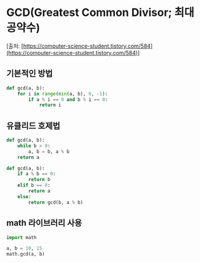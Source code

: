 # GCD(Greatest Common Divisor; 최대공약수)
[출처: [https://computer-science-student.tistory.com/584](https://computer-science-student.tistory.com/584)]
## 기본적인 방법
```Python
def gcd(a, b):
    for i in range(min(a, b), 0, -1):
        if a % i == 0 and b % i == 0:
            return i
```

## 유클리드 호제법
```Python
def gcd(a, b):
    while b > 0:
        a, b = b, a % b
    return a
```

```Python
def gcd(a, b):
    if a % b == 0:
        return b
    elif b == 0:
        return a
    else:
        return gcd(b, a % b)
```

## math 라이브러리 사용
```Python
import math

a, b = 10, 15
math.gcd(a, b)
```